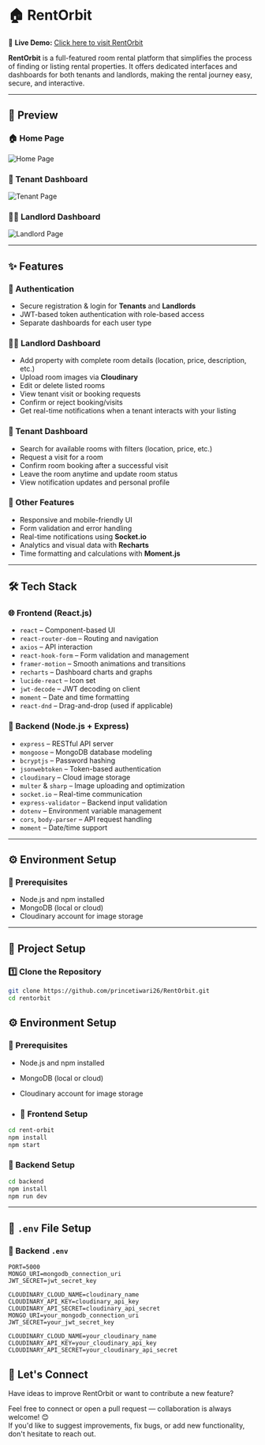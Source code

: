 # 🏠 RentOrbit

🔗 **Live Demo:** [Click here to visit RentOrbit](https://rent-orbit.onrender.com)

**RentOrbit** is a full-featured room rental platform that simplifies the process of finding or listing rental properties. It offers dedicated interfaces and dashboards for both tenants and landlords, making the rental journey easy, secure, and interactive.

---

## 📸 Preview

### 🏠 Home Page  
![Home Page](https://i.postimg.cc/rsMbfsLB/Rent-Orbit-Google-Chrome-18-07-2025-14-01-57.png)

### 👤 Tenant Dashboard  
![Tenant Page](https://i.postimg.cc/q7QCNZv2/Tenant-Dashboard.png)

### 🧑‍💼 Landlord Dashboard  
![Landlord Page](https://i.postimg.cc/q7BxDKtX/Land-Lord-Dashboard.png)

---

## ✨ Features

### 🔐 Authentication
- Secure registration & login for **Tenants** and **Landlords**
- JWT-based token authentication with role-based access
- Separate dashboards for each user type

### 🧑‍💼 Landlord Dashboard
- Add property with complete room details (location, price, description, etc.)
- Upload room images via **Cloudinary**
- Edit or delete listed rooms
- View tenant visit or booking requests
- Confirm or reject booking/visits
- Get real-time notifications when a tenant interacts with your listing

### 👤 Tenant Dashboard
- Search for available rooms with filters (location, price, etc.)
- Request a visit for a room
- Confirm room booking after a successful visit
- Leave the room anytime and update room status
- View notification updates and personal profile

### 🧾 Other Features
- Responsive and mobile-friendly UI
- Form validation and error handling
- Real-time notifications using **Socket.io**
- Analytics and visual data with **Recharts**
- Time formatting and calculations with **Moment.js**

---

## 🛠️ Tech Stack

### 🌐 Frontend (React.js)
- `react` – Component-based UI
- `react-router-dom` – Routing and navigation
- `axios` – API interaction
- `react-hook-form` – Form validation and management
- `framer-motion` – Smooth animations and transitions
- `recharts` – Dashboard charts and graphs
- `lucide-react` – Icon set
- `jwt-decode` – JWT decoding on client
- `moment` – Date and time formatting
- `react-dnd` – Drag-and-drop (used if applicable)

### 🚀 Backend (Node.js + Express)
- `express` – RESTful API server
- `mongoose` – MongoDB database modeling
- `bcryptjs` – Password hashing
- `jsonwebtoken` – Token-based authentication
- `cloudinary` – Cloud image storage
- `multer` & `sharp` – Image uploading and optimization
- `socket.io` – Real-time communication
- `express-validator` – Backend input validation
- `dotenv` – Environment variable management
- `cors`, `body-parser` – API request handling
- `moment` – Date/time support

---

## ⚙️ Environment Setup

### 📌 Prerequisites
- Node.js and npm installed
- MongoDB (local or cloud)
- Cloudinary account for image storage

---

## 🧩 Project Setup

### 1️⃣ Clone the Repository

```bash
git clone https://github.com/princetiwari26/RentOrbit.git
cd rentorbit

```
## ⚙️ Environment Setup

### 📌 Prerequisites
- Node.js and npm installed
- MongoDB (local or cloud)
- Cloudinary account for image storage

- ### 🔧 Frontend Setup

```bash
cd rent-orbit
npm install
npm start
```

### 🔧 Backend Setup

```bash
cd backend
npm install
npm run dev
```

---

## 🔐 `.env` File Setup

### 🔧 Backend `.env`

```env
PORT=5000
MONGO_URI=mongodb_connection_uri
JWT_SECRET=jwt_secret_key

CLOUDINARY_CLOUD_NAME=cloudinary_name
CLOUDINARY_API_KEY=cloudinary_api_key
CLOUDINARY_API_SECRET=cloudinary_api_secret
MONGO_URI=your_mongodb_connection_uri
JWT_SECRET=your_jwt_secret_key

CLOUDINARY_CLOUD_NAME=your_cloudinary_name
CLOUDINARY_API_KEY=your_cloudinary_api_key
CLOUDINARY_API_SECRET=your_cloudinary_api_secret

```
## 🤝 Let's Connect

Have ideas to improve RentOrbit or want to contribute a new feature?

Feel free to connect or open a pull request — collaboration is always welcome! 😊  
If you'd like to suggest improvements, fix bugs, or add new functionality, don't hesitate to reach out.
